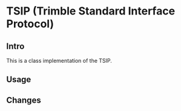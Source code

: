 TSIP (Trimble Standard Interface Protocol)
===================
Intro
-----
This is a class implementation of the TSIP.

Usage
---------

Changes
---------
